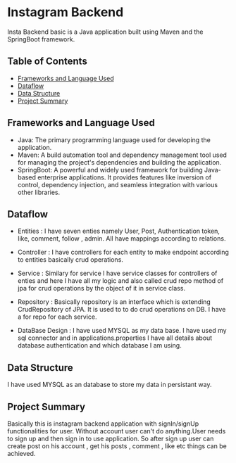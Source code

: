 # Instagram Backend

Insta Backend basic is a Java application built using Maven and the SpringBoot framework.

## Table of Contents

- [Frameworks and Language Used](#frameworks-and-language-used)
- [Dataflow](#dataflow)
- [Data Structure](#data-structure)
- [Project Summary](#project-summary)

## Frameworks and Language Used

- Java: The primary programming language used for developing the application.
- Maven: A build automation tool and dependency management tool used for managing the project's dependencies and building the application.
- SpringBoot: A powerful and widely used framework for building Java-based enterprise applications. It provides features like inversion of control, dependency injection, and seamless integration with various other libraries.

## Dataflow


* Entities : I have seven enties namely User, Post, Authentication token, like, comment, follow , admin. All have mappings according to relations.
 
* Controller : I have controllers for each entity to make endpoint according to entities basically crud operations.

* Service : Similary for service I have service classes for controllers of enties and here I have all my logic and also called crud repo method of jpa for crud operations by the object of it in service class.

* Repository : Basically repository is an interface which is extending CrudRepository of JPA. It is used to to do crud operations on DB. I have a for repo for each service.

* DataBase Design : I have used MYSQL as my data base. I have used my sql connector and in applications.properties I have all details about database authentication and which database I am using.

## Data Structure

I have used MYSQL as an database to store my data in persistant way.

## Project Summary

Basically this is instagram backend application with signIn/signUp functionalities for user. Without account user can't do anything.User needs to sign up and then sign in to use application. So after sign up user can create post on his account , get his posts , comment , like etc things can be achieved.



